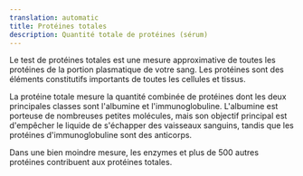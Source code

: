 ```yaml
---
translation: automatic
title: Protéines totales
description: Quantité totale de protéines (sérum)
---
```


Le test de protéines totales est une mesure approximative de toutes les protéines de la portion plasmatique de votre sang. Les protéines sont des éléments constitutifs importants de toutes les cellules et tissus.

La protéine totale mesure la quantité combinée de protéines dont les deux principales classes sont l'albumine et l'immunoglobuline. L'albumine est porteuse de nombreuses petites molécules, mais son objectif principal est d'empêcher le liquide de s'échapper des vaisseaux sanguins, tandis que les protéines d'immunoglobuline sont des anticorps.

Dans une bien moindre mesure, les enzymes et plus de 500 autres protéines contribuent aux protéines totales.
